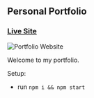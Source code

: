## Personal Portfolio

### [Live Site](https://dazzling-saha-f3a198.netlify.app/)

![Portfolio Website](https://ibb.co/7rCnxGF/image.png)

Welcome to my portfolio.

Setup:
- run ```npm i && npm start```
